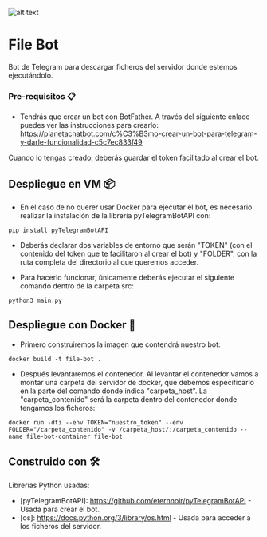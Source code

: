 ![alt text](https://fwhibbit.es/wp-content/uploads/2018/04/botfather-900x444.jpg) 

# File Bot
Bot de Telegram para descargar ficheros del servidor donde estemos ejecutándolo.

### Pre-requisitos 📋

* Tendrás que crear un bot con BotFather. A través del siguiente enlace puedes ver las instrucciones para crearlo:
https://planetachatbot.com/c%C3%B3mo-crear-un-bot-para-telegram-y-darle-funcionalidad-c5c7ec833f49

Cuando lo tengas creado, deberás guardar el token facilitado al crear el bot.

## Despliegue en VM 📦
* En el caso de no querer usar Docker para ejecutar el bot, es necesario realizar la instalación de la librería pyTelegramBotAPI con:
```
pip install pyTelegramBotAPI
```

* Deberás declarar dos variables de entorno que serán "TOKEN" (con el contenido del token que te facilitaron al crear el bot) y "FOLDER", con la ruta completa del directorio al que queremos acceder.

* Para hacerlo funcionar, únicamente deberás ejecutar el siguiente comando dentro de la carpeta src:
```
python3 main.py
```

## Despliegue con Docker :whale:

* Primero construiremos la imagen que contendrá nuestro bot:
```
docker build -t file-bot .
```

* Después levantaremos el contenedor. Al levantar el contenedor vamos a montar una carpeta del servidor de docker, que debemos especificarlo en la parte del comando donde indica "carpeta_host". La "carpeta_contenido" será la carpeta dentro del contenedor donde tengamos los ficheros:
```
docker run -dti --env TOKEN="nuestro_token" --env FOLDER="/carpeta_contenido" -v /carpeta_host/:/carpeta_contenido --name file-bot-container file-bot 
```

## Construido con 🛠️
Librerías Python usadas:
* [pyTelegramBotAPI]: https://github.com/eternnoir/pyTelegramBotAPI - Usada para crear el bot.
* [os]: https://docs.python.org/3/library/os.html - Usada para acceder a los ficheros del servidor.
